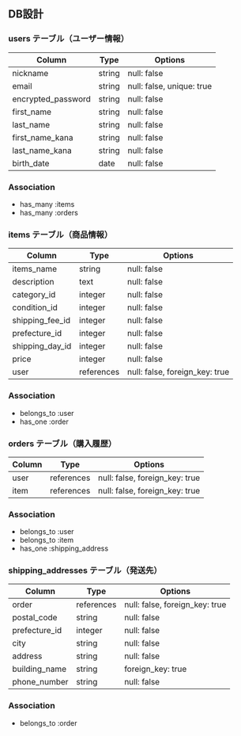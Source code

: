 ## DB設計
### users テーブル（ユーザー情報）
| Column             | Type   | Options                   |
|------------------- |--------|-------------------------- |
| nickname           | string | null: false               |
| email              | string | null: false, unique: true |
| encrypted_password | string | null: false               |
| first_name         | string | null: false               |
| last_name          | string | null: false               |
| first_name_kana    | string | null: false               |
| last_name_kana     | string | null: false               |
| birth_date         | date   | null: false               |

### Association

* has_many :items
* has_many :orders


### items テーブル（商品情報）
| Column           | Type       | Options                        |
|----------------- |----------- |------------------------------- |
| items_name       | string     | null: false                    |
| description      | text       | null: false                    |
| category_id      | integer    | null: false                    |
| condition_id     | integer    | null: false                    |
| shipping_fee_id  | integer    | null: false                    |
| prefecture_id    | integer    | null: false                    |
| shipping_day_id  | integer    | null: false                    |
| price            | integer    | null: false                    |
| user             | references | null: false, foreign_key: true |

### Association

* belongs_to :user
* has_one :order


### orders テーブル（購入履歴）
| Column  | Type       | Options                        |
|-------- |----------- |------------------------------- |
| user    | references | null: false, foreign_key: true |
| item    | references | null: false, foreign_key: true |

### Association

* belongs_to :user
* belongs_to :item
* has_one :shipping_address


### shipping_addresses テーブル（発送先）
| Column        | Type       | Options                        |
|-------------- |----------- |------------------------------- |
| order         | references | null: false, foreign_key: true |
| postal_code   | string     | null: false                    |
| prefecture_id | integer    | null: false                    |
| city          | string     | null: false                    |
| address       | string     | null: false                    |
| building_name | string     | foreign_key: true              |
| phone_number  | string     | null: false                    |

### Association

* belongs_to :order